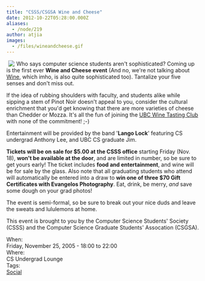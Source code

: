 ```yaml
---
title: "CSSS/CSGSA Wine and Cheese"
date: 2012-10-22T05:28:00.000Z
aliases:
  - /node/219
author: atjia
images:
  - /files/wineandcheese.gif
---
```


<div class="field field-name-body field-type-text-with-summary field-label-hidden"><div class="field-items"><div class="field-item even"><p><img src="/files/wineandcheese.gif" align="left" vpsace="5" hspace="5">Who says computer science students aren&apos;t sophisticated?  Coming up is the first ever <strong>Wine and Cheese event</strong>  (And no, we&apos;re not talking about <a href="http://www.winehq.com/">Wine</a>, which imho, is also quite sophisticated too). Tantalize your five senses and don&apos;t miss out.</p>
<p>If the idea of rubbing shoulders with faculty, and students alike while sipping a stem of Pinot Noir doesn&apos;t appeal to you, consider the cultural enrichment that you&apos;d get knowing that there are more varieties of cheese than Chedder or Mozza.  It&apos;s all the fun of joining the <a href="http://www.ams.ubc.ca/clubs/winetasting">UBC Wine Tasting Club</a> with none of the commitment! ;-)</p>
<p>Entertainment will be provided by the band &apos;<strong>Lango Lock</strong>&apos; featuring CS undergrad Anthony Lee, and UBC CS graduate Jim.</p>
<p><strong>Tickets will be on sale for $5.00 at the CSSS office</strong> starting Friday (Nov. 18), <strong>won&apos;t be available at the door</strong>, and are limited in number, so be sure to get yours early! The ticket includes <strong>food and entertainment</strong>, and wine will be for sale by the glass.  Also note that all graduating students who attend will automatically be entered into a draw to <strong>win one of three $70 Gift Certificates with Evangelos Photography</strong>.  Eat, drink, be merry, <em>and</em> save some dough on your grad photos!</p>
<p>The event is semi-formal, so be sure to break out your nice duds and leave the sweats and lululemons at home.</p>
<p>This event is brought to you by the Computer Science Students&apos; Society (CSSS) and the Computer Science Graduate Students&apos; Assocation (CSGSA).</p>
</div></div></div><div class="field field-name-field-dates field-type-datetime field-label-above"><div class="field-label">When:&#xA0;</div><div class="field-items"><div class="field-item even"><span class="date-display-single">Friday, November 25, 2005 - <span class="date-display-range"><span class="date-display-start">18:00</span> to <span class="date-display-end">22:00</span></span></span></div></div></div><div class="field field-name-field-location field-type-text field-label-above"><div class="field-label">Where:&#xA0;</div><div class="field-items"><div class="field-item even">CS Undergrad Lounge</div></div></div>    <footer>
    <div class="field field-name-field-tags field-type-taxonomy-term-reference field-label-above"><div class="field-label">Tags:&#xA0;</div><div class="field-items"><div class="field-item even"><a href="/social">Social</a></div></div></div>      </footer>
